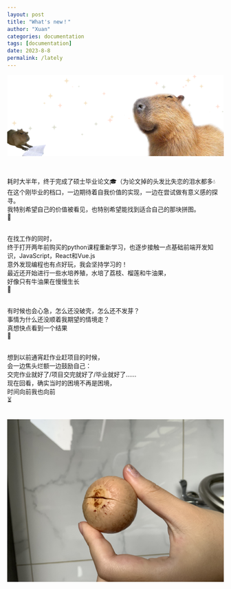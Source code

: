 ```yaml
---
layout: post
title: "What's new！"
author: "Xuan"
categories: documentation
tags: [documentation]
date: 2023-8-8
permalink: /lately
---
```


![lately](/assets/img/what'snew.png)

<style>
  pre {
    background-color: white; /* 将背景色设置为白色 */
  }
</style>
<br>

耗时大半年，终于完成了硕士毕业论文🎓（为论文掉的头发比失恋的泪水都多💧<br>
在这个刚毕业的档口，一边期待着自我价值的实现，一边在尝试做有意义感的探寻。<br>
我特别希望自己的价值被看见，也特别希望能找到适合自己的那块拼图。<br>
🧩<br><br>

在找工作的同时，<br>
终于打开两年前购买的python课程重新学习，也逐步接触一点基础前端开发知识，JavaScript，React和Vue.js<br>
意外发现编程也有点好玩，我会坚持学习的！<br>
最近还开始进行一些水培养殖，水培了荔枝、榴莲和牛油果，<br>
好像只有牛油果在慢慢生长<br>
 🌱<br><br>
 
有时候也会心急，怎么还没破壳，怎么还不发芽？<br>
事情为什么还没顺着我期望的情境走？<br>
真想快点看到一个结果<br>
💢<br><br>

想到以前通宵赶作业赶项目的时候，<br>
会一边焦头烂额一边鼓励自己：<br>
交完作业就好了/项目交完就好了/毕业就好了……<br>
现在回看，确实当时的困境不再是困境，<br>
时间向前我也向前<br>
⏳<br><br>

![guoguo](/assets/img/guoguo.jpeg)


